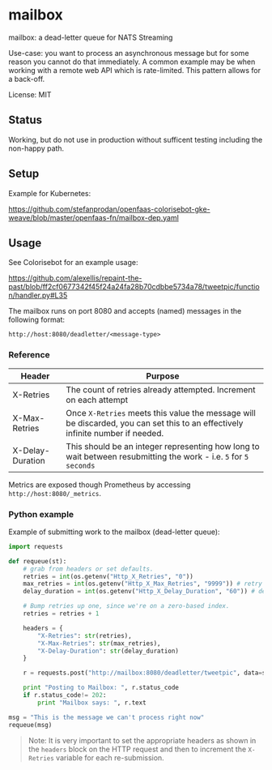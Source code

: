 # mailbox

mailbox: a dead-letter queue for NATS Streaming

Use-case: you want to process an asynchronous message but for some reason you cannot do that immediately. A common example may be when working with a remote web API which is rate-limited. This pattern allows for a back-off.

License: MIT

## Status

Working, but do not use in production without sufficent testing including the non-happy path.

## Setup

Example for Kubernetes:

https://github.com/stefanprodan/openfaas-colorisebot-gke-weave/blob/master/openfaas-fn/mailbox-dep.yaml

## Usage

See Colorisebot for an example usage:

https://github.com/alexellis/repaint-the-past/blob/ff2cf0677342f45f24a24fa28b70cdbbe5734a78/tweetpic/function/handler.py#L35

The mailbox runs on port 8080 and accepts (named) messages in the following format:

```
http://host:8080/deadletter/<message-type>
```

### Reference

| Header           | Purpose              |
|------------------|----------------------|
| X-Retries        | The count of retries already attempted. Increment on each attempt |
| X-Max-Retries    | Once `X-Retries` meets this value the message will be discarded, you can set this to an effectively infinite number if needed. |
| X-Delay-Duration | This should be an integer representing how long to wait between resubmitting the work - i.e. `5` for `5 seconds` |

Metrics are exposed though Prometheus by accessing `http://host:8080/_metrics`.

### Python example

Example of submitting work to the mailbox (dead-letter queue):

```python
import requests

def requeue(st):
    # grab from headers or set defaults.
    retries = int(os.getenv("Http_X_Retries", "0"))
    max_retries = int(os.getenv("Http_X_Max_Retries", "9999")) # retry up to 9999
    delay_duration = int(os.getenv("Http_X_Delay_Duration", "60")) # delay 60s by default

    # Bump retries up one, since we're on a zero-based index.
    retries = retries + 1

    headers = {
        "X-Retries": str(retries),
        "X-Max-Retries": str(max_retries),
        "X-Delay-Duration": str(delay_duration)
    }

    r = requests.post("http://mailbox:8080/deadletter/tweetpic", data=st, json=False, headers=headers)

    print "Posting to Mailbox: ", r.status_code
    if r.status_code!= 202:
        print "Mailbox says: ", r.text

msg = "This is the message we can't process right now"
requeue(msg)
```

> Note: It is very important to set the appropriate headers as shown in the `headers` block on the HTTP request and then to increment the `X-Retries` variable for each re-submission.


